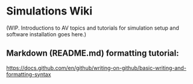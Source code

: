 # Simulations Wiki

(WIP. Introductions to AV topics and tutorials for simulation setup and software installation goes here.)

## Markdown (README.md) formatting tutorial:
https://docs.github.com/en/github/writing-on-github/basic-writing-and-formatting-syntax


